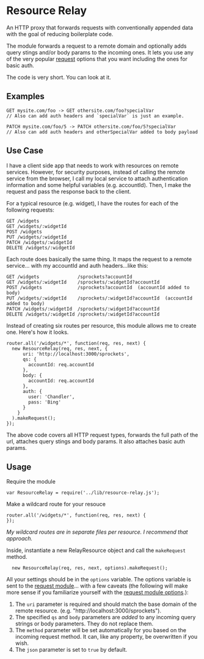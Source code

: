 # Resource Relay
An HTTP proxy that forwards requests with conventionally appended data with the goal of reducing boilerplate code. 

The module forwards a request to a remote domain and optionally adds query stings and/or body params to the incoming ones. It lets you use any of the very popular [request](https://github.com/request/request) options that you want including the ones for basic auth.

The code is very short. You can look at it.

## Examples
```
GET mysite.com/foo -> GET othersite.com/foo?specialVar 
// Also can add auth headers and `specialVar` is just an example.

PATCH mysite.com/foo/5 -> PATCH othersite.com/foo/5?specialVar 
// Also can add auth headers and otherSpecialVar added to body payload
```

## Use Case
I have a client side app that needs to work with resources on remote services. However, for security purposes, instead of calling the remote service from the browser, I call my local service to attach authentication information and some helpful variables (e.g. accountId). Then, I make the request and pass the response back to the client.

For a typical resource (e.g. widget), I have the routes for each of the following requests:

```
GET /widgets              
GET /widgets/:widgetId
POST /widgets             
PUT /widgets/:widgetId    
PATCH /widgets/:widgetId   
DELETE /widgets/:widgetId 
```

Each route does basically the same thing. It maps the request to a remote service... with my accountId and auth headers...like this:

```
GET /widgets              /sprockets?accountId
GET /widgets/:widgetId    /sprockets/:widgetId?accountId
POST /widgets             /sprockets?accountId  (accountId added to body)
PUT /widgets/:widgetId    /sprockets/:widgetId?accountId  (accountId added to body)
PATCH /widgets/:widgetId  /sprockets/:widgetId?accountId
DELETE /widgets/:widgetId /sprockets/:widgetId?accountId
```

Instead of creating six routes per resource, this module allows me to create one. Here's how it looks.
```
router.all('/widgets/*', function(req, res, next) {
  new ResourceRelay(req, res, next, {
      uri: 'http://localhost:3000/sprockets',
      qs: {
        accountId: req.accountId
      },
      body: {
        accountId: req.accountId
      },
      auth: {
        user: 'Chandler',
        pass: 'Bing'
      }
    }
  ).makeRequest();
});
```

The above code covers all HTTP request types, forwards the full path of the url, attaches query stings and body params. It also attaches basic auth params.

## Usage
Require the module

```
var ResourceRelay = require('../lib/resource-relay.js');
```

Make a wildcard route for your resouce

```
router.all('/widgets/*', function(req, res, next) {
});
```

*My wildcard routes are in separate files per resource. I recommend that approach.*

Inside, instantiate a new RelayResource object and call the `makeRequest` method.

```
  new ResourceRelay(req, res, next, options).makeRequest();
```

All your settings should be in the `options` variable. The options variable is sent to the [request module](https://github.com/request/request)... with a few caveats (the following will make more sense if you familiarize yourself with the [request module options](https://github.com/request/request#requestoptions-callback).):

1. The `uri` parameter is required and should match the base domain of the remote resource. (e.g. "http://localhost:3000/sprockets").
2. The specified `qs` and `body` parameters are *added* to any incoming query strings or body parameters. They do not replace them.
3. The `method` parameter will be set automatically for you based on the incoming request method. It can, like any property, be overwritten if you wish.
4. The `json` parameter is set to `true` by default.












